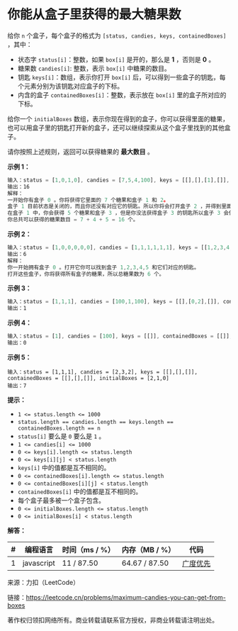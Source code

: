 # 你能从盒子里获得的最大糖果数

给你 `n` 个盒子，每个盒子的格式为 `[status, candies, keys, containedBoxes]` ，其中：

- 状态字 `status[i]`：整数，如果 `box[i]` 是开的，那么是 **1** ，否则是 **0** 。
- 糖果数 `candies[i]`: 整数，表示 `box[i]` 中糖果的数目。
- 钥匙 `keys[i]`：数组，表示你打开 `box[i]` 后，可以得到一些盒子的钥匙，每个元素分别为该钥匙对应盒子的下标。
- 内含的盒子 `containedBoxes[i]`：整数，表示放在 `box[i]` 里的盒子所对应的下标。

给你一个 `initialBoxes` 数组，表示你现在得到的盒子，你可以获得里面的糖果，也可以用盒子里的钥匙打开新的盒子，还可以继续探索从这个盒子里找到的其他盒子。

请你按照上述规则，返回可以获得糖果的 **最大数目** 。

**示例 1：**

``` javascript
输入：status = [1,0,1,0], candies = [7,5,4,100], keys = [[],[],[1],[]], containedBoxes = [[1,2],[3],[],[]], initialBoxes = [0]
输出：16
解释：
一开始你有盒子 0 。你将获得它里面的 7 个糖果和盒子 1 和 2。
盒子 1 目前状态是关闭的，而且你还没有对应它的钥匙。所以你将会打开盒子 2 ，并得到里面的 4 个糖果和盒子 1 的钥匙。
在盒子 1 中，你会获得 5 个糖果和盒子 3 ，但是你没法获得盒子 3 的钥匙所以盒子 3 会保持关闭状态。
你总共可以获得的糖果数目 = 7 + 4 + 5 = 16 个。
```

**示例 2：**

``` javascript
输入：status = [1,0,0,0,0,0], candies = [1,1,1,1,1,1], keys = [[1,2,3,4,5],[],[],[],[],[]], containedBoxes = [[1,2,3,4,5],[],[],[],[],[]], initialBoxes = [0]
输出：6
解释：
你一开始拥有盒子 0 。打开它你可以找到盒子 1,2,3,4,5 和它们对应的钥匙。
打开这些盒子，你将获得所有盒子的糖果，所以总糖果数为 6 个。
```

**示例 3：**

``` javascript
输入：status = [1,1,1], candies = [100,1,100], keys = [[],[0,2],[]], containedBoxes = [[],[],[]], initialBoxes = [1]
输出：1
```

**示例 4：**

``` javascript
输入：status = [1], candies = [100], keys = [[]], containedBoxes = [[]], initialBoxes = []
输出：0
```

**示例 5：**

```
输入：status = [1,1,1], candies = [2,3,2], keys = [[],[],[]], containedBoxes = [[],[],[]], initialBoxes = [2,1,0]
输出：7
```

**提示：**

- `1 <= status.length <= 1000`
- `status.length == candies.length == keys.length == containedBoxes.length == n`
- `status[i]` 要么是 `0` 要么是 `1` 。
- `1 <= candies[i] <= 1000`
- `0 <= keys[i].length <= status.length`
- `0 <= keys[i][j] < status.length`
- `keys[i]` 中的值都是互不相同的。
- `0 <= containedBoxes[i].length <= status.length`
- `0 <= containedBoxes[i][j] < status.length`
- `containedBoxes[i]` 中的值都是互不相同的。
- 每个盒子最多被一个盒子包含。
- `0 <= initialBoxes.length <= status.length`
- `0 <= initialBoxes[i] < status.length`

**解答：**

**#**|**编程语言**|**时间（ms / %）**|**内存（MB / %）**|**代码**
------|----------|-----------------|----------------|--------
1|javascript|11 / 87.50|64.67 / 87.50|[广度优先](./javascript/ac_v1.js)

来源：力扣（LeetCode）

链接：https://leetcode.cn/problems/maximum-candies-you-can-get-from-boxes

著作权归领扣网络所有。商业转载请联系官方授权，非商业转载请注明出处。
